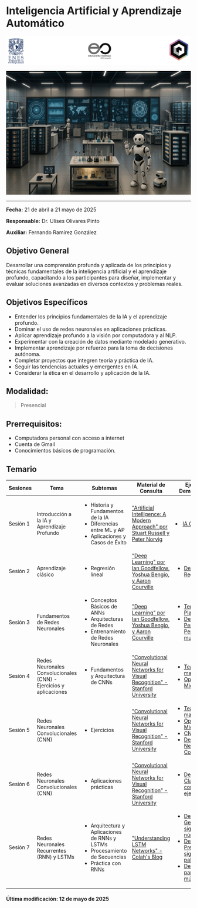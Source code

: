 # Inteligencia Artificial y Aprendizaje Automático


![Logos participantes](figs/logos.png)

![IA applications](figs/IA.png)

---

**Fecha:** 21 de abril a 21 mayo de 2025

**Responsable:** Dr. Ulises Olivares Pinto  

**Auxiliar:** Fernando Ramírez González

## Objetivo General
Desarrollar una comprensión profunda y aplicada de los principios y técnicas fundamentales de la inteligencia artificial y el aprendizaje profundo, capacitando a los participantes para diseñar, implementar y evaluar soluciones avanzadas en diversos contextos y problemas reales.

## Objetivos Específicos
- Entender los principios fundamentales de la IA y el aprendizaje profundo.
- Dominar el uso de redes neuronales en aplicaciones prácticas.
- Aplicar aprendizaje profundo a la visión por computadora y al NLP.
- Experimentar con la creación de datos mediante modelado generativo.
- Implementar aprendizaje por refuerzo para la toma de decisiones autónoma.
- Completar proyectos que integren teoría y práctica de IA.
- Seguir las tendencias actuales y emergentes en IA.
- Considerar la ética en el desarrollo y aplicación de la IA.

## **Modalidad:** 
>Presencial  
## **Prerrequisitos:** 
+ Computadora personal con acceso a internet
+ Cuenta de Gmail
+ Conocimientos básicos de programación.

## Temario





| Sesiones    | Tema                                                               | Subtemas                                                                                                                                                   | Material de Consulta                                                                                                     | Ejercicios y Demostraciones | Presentación                |
|-------------|--------------------------------------------------------------------|-------------------------------------------------------------------------------------------------------------------------------------------------------------|---------------------------------------------------------------------------------------------------------------------------|----------------------------|-----------------------------|
| Sesión 1    | Introducción a la IA y Aprendizaje Profundo                        | <ul><li>Historia y Fundamentos de la IA</li><li>Diferencias entre ML y AP</li><li>Aplicaciones y Casos de Éxito</li></ul>                                    | ["Artificial Intelligence: A Modern Approach" por Stuart Russell y Peter Norvig](https://www.amazon.com/Artificial-Intelligence-Modern-Approach-3rd/dp/0136042597) |   <li>[IA Generativa](https://huggingface.co/spaces/ByteDance/InfiniteYou-FLUX)</li> | [Presentación sesión 1](pdf/Día1.pdf) |
| Sesión 2    | Aprendizaje clásico                                    | <ul><li>Regresión líneal</li></ul>                                          | ["Deep Learning" por Ian Goodfellow, Yoshua Bengio, y Aaron Courville](https://www.deeplearningbook.org/)                |     <ul><li>[Demo 1: Regresión lineal](https://colab.research.google.com/drive/1hjppGBNbRxMI9cb09qCWACUWm-j_CanQ?usp=sharing)</li>   </ul>       | [Presentación sesión 2](pdf/Día2.pdf) |
| Sesión 3    |Fundamentos de Redes Neuronales                                    | <ul><li>Conceptos Básicos de ANNs</li><li>Arquitecturas de Redes</li><li>Entrenamiento de Redes Neuronales</li></ul>                                          | ["Deep Learning" por Ian Goodfellow, Yoshua Bengio, y Aaron Courville](https://www.deeplearningbook.org/)                |     <ul><li>[Tensorflow Playground](https://playground.tensorflow.org/)</li> <li>[Demo 1: Perceptrón y Perceptrón multicapa](https://colab.research.google.com/drive/1WgtbNW94YZ_Wtj-5AG4f4C9GQ60cRRlT?usp=sharing)</li>  </ul>       | [Presentación sesión 3](pdf/Día3.pdf) |
| Sesión 4    | Redes Neuronales Convolucionales (CNN) - Ejercicios y aplicaciones | <ul><li>Fundamentos y Arquitectura de CNNs</li></ul>                                 | ["Convolutional Neural Networks for Visual Recognition" - Stanford University](http://cs231n.stanford.edu/)            |    <ul><li>[Teachable machine](https://teachablemachine.withgoogle.com/)</li><li>[OpenAI - Microscope](https://openai.com/index/microscope/)</li>  </ul>       | [Presentación sesión 4](pdf/Día4.pdf) |
| Sesión 5    | Redes Neuronales Convolucionales (CNN) | <ul><li>Ejercicios</li></ul>                                 | ["Convolutional Neural Networks for Visual Recognition" - Stanford University](http://cs231n.stanford.edu/)            |    <ul><li>[Teachable machine](https://teachablemachine.withgoogle.com/)</li><li>[OpenAI - Microscope](https://openai.com/index/microscope/)</li><li>[CNN Explainer](https://poloclub.github.io/cnn-explainer/)</li><li>[Demo 2: Redes Neuronales Convolucionales](https://colab.research.google.com/drive/1U4qlLmZqwCZRJo3ATHf40Gp27kJOpTto?usp=sharing)</li>  </ul>       | [Presentación sesión 5](pdf/Día5.pdf) |
| Sesión 6    | Redes Neuronales Convolucionales (CNN) | <ul><li>Aplicaciones prácticas</li></ul>                                 | ["Convolutional Neural Networks for Visual Recognition" - Stanford University](http://cs231n.stanford.edu/)            |    <ul><li>[Demo 3: Clasificaciíon con CNNs y ejercicios](https://colab.research.google.com/drive/156LqSlh8E9Q1qphA-n7dy7ctvfTqwSqF?usp=sharing)</li>  </ul>       | [Presentación sesión 6](pdf/Día6.pdf) |
| Sesión 7    | Redes Neuronales Recurrentes (RNN) y LSTMs                         | <ul><li>Arquitectura y Aplicaciones de RNNs y LSTMs</li><li>Procesamiento de Secuencias</li><li>Práctica con RNNs</li></ul>                                   | ["Understanding LSTM Networks" - Colah's Blog](http://colah.github.io/posts/2015-08-Understanding-LSTMs/)                |    <ul><li>[Demo 4: Generación de siguiente número](https://colab.research.google.com/drive/1418EDiTqRffZs20sH2Gn3yjlmFymLoxW?usp=sharing)</li><li>[Demo 5: Predicción de la siguiente palabra](https://colab.research.google.com/drive/14SLhdxifE8TWCEXSuKHwYZ_zjkLwpZJd?usp=sharing)</li><li>[Demo 6: RNN para generar música](https://colab.research.google.com/drive/1ILTSiCQNWt2fUo1Iyjen4PrnSUwN0_Ht?usp=sharing)</li></ul>         | [Presentación](pdf/Día7.pdf) |







#### Última modificación: 12 de mayo de 2025
